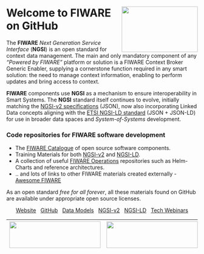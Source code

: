 
<h1>
<img align="right" width="200" height="120" src="https://www.fiware.org/wp-content/uploads/Thumb_FIWARE.png"/>
Welcome to FIWARE on GitHub</h1>

  <p>
   The <b>FIWARE</b> <i>Next Generation Service Interface</i> (<b>NGSI</b>) is an open standard for context data management.  The main and only mandatory 
   component of any <i>“Powered by FIWARE”</i> platform or solution is a FIWARE Context Broker Generic Enabler, supplying a cornerstone 
   function required in any smart solution: the need to manage context information, enabling to perform updates and bring access to context.
  </p>
  <p>
   <b>FIWARE</b> components use <b>NGSI</b> as a mechanism to ensure interoperability in Smart Systems. The <b>NGSI</b> standard itself continues 
   to evolve, initially matching the <a href="http://fiware.github.io/specifications/ngsiv2/stable/">NGSI-v2 specifications</a> (JSON), now also 
   incorporating Linked Data concepts aligning with the <a href="https://www.etsi.org/deliver/etsi_gs/CIM/001_099/009/01.06.01_60/gs_CIM009v010601p.pdf">
   ETSI NGSI-LD standard</a> (JSON + JSON-LD) for use in broader data spaces and <i>System-of-Systems</i> development.
  </p>
 
  
 <h3>Code repositories for FIWARE software development</h3>
  <ul>
      <li>The <a href="https://github.com/FIWARE/Catalogue/">FIWARE Catalogue</a> of open source software components.</li>
      <li>Training Materials for both <a href="https://github.com/FIWARE/tutorials.NGSI-v2">NGSI-v2</a> and <a href="https://github.com/FIWARE/tutorials.NGSI-LD">NGSI-LD</a>.</li>
      <li>A collection of useful <a href="https://github.com/FIWARE/Operations/">FIWARE Operations</a> repositories such as Helm-Charts and reference architectures.</li>
      <li>.. and lots of links to other FIWARE materials created externally - <a href="https://github.com/FIWARE/Awesome/">Awesome FIWARE</a></li>
    </ul>
 <p>
    As an open standard <i>free for all forever</i>, all these materials found on GitHub are available under appropriate open source licenses.
  </p>


<p align="center">
  <a href="https://www.fiware.org/catalogue/">Website</a>
  &nbsp;
  <a href="https://github.com/FIWARE">GitHub</a>
  &nbsp;
  <a href="https://www.fiware.org/smart-data-models/">Data Models</a>
  &nbsp;
  <a href="https://fiware-tutorials.readthedocs.io/en/latest/">NGSI-v2</a>
  &nbsp;
  <a href="https://ngsi-ld-tutorials.readthedocs.io/en/latest/">NGSI-LD</a>
  &nbsp;
  <a href="https://www.fiware.org/community/webinars/">Tech Webinars</a>
</p>

| <a href="https://www.fiware.org/global-summit/"><img src="https://fiware.github.io//catalogue/img/Summit23.png" width="240" height="70" /></a> | <a href="https://www.eventbrite.com/e/fiware-on-site-training-tickets-591474775977"><img src="https://fiware.github.io//catalogue/img/Training23.png" width="240" height="70" /></a> |
| --- | --- |


